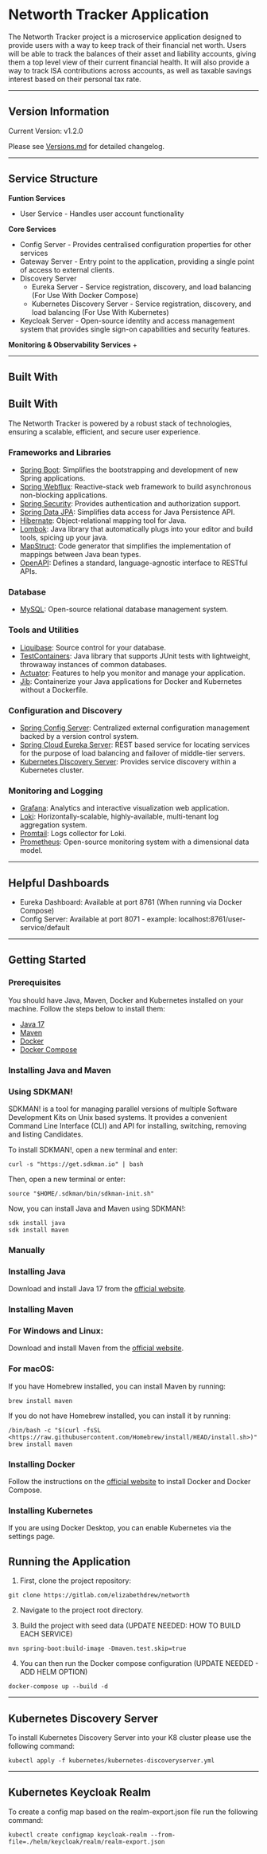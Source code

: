 # Networth Tracker Application

The Networth Tracker project is a microservice application designed to provide users with a way to keep track of their financial net worth. Users will be able to track the balances of their asset and liability accounts, giving them a top level view of their current financial health. It will also provide a way to track ISA contributions across accounts, as well as taxable savings interest based on their personal tax rate.

---
## Version Information

Current Version: v1.2.0

Please see [Versions.md](/notes/Versions.md) for detailed changelog.

---
## Service Structure
**Funtion Services**
+ User Service - Handles user account functionality

**Core Services**
+ Config Server - Provides centralised configuration properties for other services
+ Gateway Server - Entry point to the application, providing a single point of access to external clients.
+ Discovery Server
  + Eureka Server - Service registration, discovery, and load balancing (For Use With Docker Compose)
  + Kubernetes Discovery Server - Service registration, discovery, and load balancing (For Use With Kubernetes)
+ Keycloak Server - Open-source identity and access management system that provides single sign-on capabilities and security features.

**Monitoring & Observability Services**
+ 
  
---
## Built With

## Built With

The Networth Tracker is powered by a robust stack of technologies, ensuring a scalable, efficient, and secure user experience.

### Frameworks and Libraries
- [Spring Boot](<https://spring.io/projects/spring-boot>): Simplifies the bootstrapping and development of new Spring applications.
- [Spring Webflux](<https://docs.spring.io/spring-framework/docs/current/reference/html/web-reactive.html>): Reactive-stack web framework to build asynchronous non-blocking applications.
- [Spring Security](<https://spring.io/projects/spring-security>): Provides authentication and authorization support.
- [Spring Data JPA](<https://spring.io/projects/spring-data-jpa>): Simplifies data access for Java Persistence API.
- [Hibernate](<https://hibernate.org/orm/documentation/5.4/>): Object-relational mapping tool for Java.
- [Lombok](<https://projectlombok.org/>): Java library that automatically plugs into your editor and build tools, spicing up your java.
- [MapStruct](<https://mapstruct.org/>): Code generator that simplifies the implementation of mappings between Java bean types.
- [OpenAPI](<https://swagger.io/specification/>): Defines a standard, language-agnostic interface to RESTful APIs.

### Database
- [MySQL](<https://www.mysql.com/>): Open-source relational database management system.

### Tools and Utilities
- [Liquibase](<https://www.liquibase.org/>): Source control for your database.
- [TestContainers](<https://www.testcontainers.org/>): Java library that supports JUnit tests with lightweight, throwaway instances of common databases.
- [Actuator](<https://docs.spring.io/spring-boot/docs/current/reference/html/actuator.html>): Features to help you monitor and manage your application.
- [Jib](<https://github.com/GoogleContainerTools/jib>): Containerize your Java applications for Docker and Kubernetes without a Dockerfile.

### Configuration and Discovery
- [Spring Config Server](<https://cloud.spring.io/spring-cloud-config/reference/html/>): Centralized external configuration management backed by a version control system.
- [Spring Cloud Eureka Server](<https://cloud.spring.io/spring-cloud-netflix/reference/html/>): REST based service for locating services for the purpose of load balancing and failover of middle-tier servers.
- [Kubernetes Discovery Server](<https://kubernetes.io/docs/concepts/services-networking/service-discovery/>): Provides service discovery within a Kubernetes cluster.

### Monitoring and Logging
- [Grafana](<https://grafana.com/>): Analytics and interactive visualization web application.
- [Loki](<https://grafana.com/oss/loki/>): Horizontally-scalable, highly-available, multi-tenant log aggregation system.
- [Promtail](<https://grafana.com/docs/loki/latest/clients/promtail/>): Logs collector for Loki.
- [Prometheus](<https://prometheus.io/>): Open-source monitoring system with a dimensional data model.

---
## Helpful Dashboards
+ Eureka Dashboard: Available at port 8761 (When running via Docker Compose)
+ Config Server: Available at port 8071 - example: localhost:8761/user-service/default

---
## Getting Started
### Prerequisites

You should have Java, Maven, Docker and Kubernetes installed on your machine. Follow the steps below to install them:

- [Java 17](https://www.oracle.com/java/technologies/downloads/)
- [Maven](https://maven.apache.org/download.cgi)
- [Docker](https://www.docker.com/products/docker-desktop)
- [Docker Compose](https://docs.docker.com/compose/install/)

### **Installing Java and Maven**

### Using SDKMAN!

SDKMAN! is a tool for managing parallel versions of multiple Software Development Kits on Unix based systems. It provides a convenient Command Line Interface (CLI) and API for installing, switching, removing and listing Candidates.

To install SDKMAN!, open a new terminal and enter:

```
curl -s "https://get.sdkman.io" | bash
```

Then, open a new terminal or enter:

```
source "$HOME/.sdkman/bin/sdkman-init.sh"
```

Now, you can install Java and Maven using SDKMAN!:

```
sdk install java
sdk install maven
```

### **Manually**
### Installing Java

Download and install Java 17 from the [official website](https://www.oracle.com/java/technologies/downloads/).

### Installing Maven

### For Windows and Linux:

Download and install Maven from the [official website](https://maven.apache.org/download.cgi).

### For macOS:

If you have Homebrew installed, you can install Maven by running:

```
brew install maven

```

If you do not have Homebrew installed, you can install it by running:

```
/bin/bash -c "$(curl -fsSL <https://raw.githubusercontent.com/Homebrew/install/HEAD/install.sh>)"
brew install maven

```

### Installing Docker

Follow the instructions on the [official website](https://docs.docker.com/get-docker/) to install Docker and Docker Compose.

### Installing Kubernetes
If you are using Docker Desktop, you can enable Kubernetes via the settings page.

## Running the Application

1. First, clone the project repository:

```
git clone https://gitlab.com/elizabethdrew/networth
```

2. Navigate to the project root directory.

3. Build the project with seed data (UPDATE NEEDED: HOW TO BUILD EACH SERVICE)

```
mvn spring-boot:build-image -Dmaven.test.skip=true 
```

4. You can then run the Docker compose configuration (UPDATE NEEDED - ADD HELM OPTION)

```
docker-compose up --build -d
```

---
## Kubernetes Discovery Server

To install Kubernetes Discovery Server into your K8 cluster please use the following command: 
```
kubectl apply -f kubernetes/kubernetes-discoveryserver.yml
```

---
## Kubernetes Keycloak Realm

To create a config map based on the realm-export.json file run the following command:
```
kubectl create configmap keycloak-realm --from-file=./helm/keycloak/realm/realm-export.json
```


